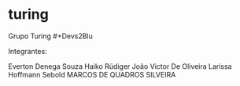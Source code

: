 # turing
Grupo Turing #+Devs2Blu

Integrantes:

Everton Denega Souza
Haiko Rüdiger
João Victor De Oliveira
Larissa Hoffmann Sebold
MARCOS DE QUADROS SILVEIRA